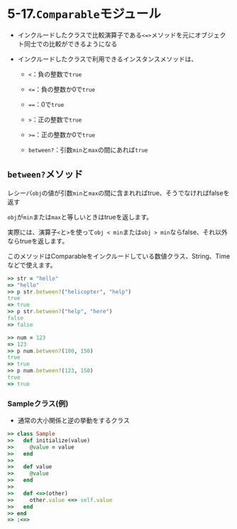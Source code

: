 5-17.`Comparable`モジュール
=========================

* インクルードしたクラスで比較演算子である`<=>`メソッドを元にオブジェクト同士での比較ができるようになる

* インクルードしたクラスで利用できるインスタンスメソッドは、

  * `<`：負の整数で`true`

  * `<=`：負の整数か0で`true`

  * `==`：0で`true`

  * `>`：正の整数で`true`

  * `>=`：正の整数か0で`true`

  * `between?`：引数`min`と`max`の間にあれば`true`



## `between?`メソッド

レシーバ`obj`の値が引数`min`と`max`の間に含まれればtrue、そうでなければfalseを返す

`obj`が`min`または`max`と等しいときはtrueを返します。

実際には、演算子`<`と`>`を使って`obj < min`または`obj > min`ならfalse、それ以外ならtrueを返します。

このメソッドはComparableをインクルードしている数値クラス、String、Timeなどで使えます。

```ruby
>> str = "hello"
=> "hello"
>> p str.between?("helicopter", "help")
true
=> true
>> p str.between?("help", "here")
false
=> false
```

```ruby
>> num = 123
=> 123
>> p num.between?(100, 150)
true
=> true
>> p num.between?(123, 150)
true
=> true
```



### Sampleクラス(例)

* 通常の大小関係と逆の挙動をするクラス

```ruby
>> class Sample
>>   def initialize(value)
>>     @value = value
>>   end
>>
>>   def value
>>     @value
>>   end
>>
>>   def <=>(other)
>>     other.value <=> self.value
>>   end
>> end
=> :<=>
```
